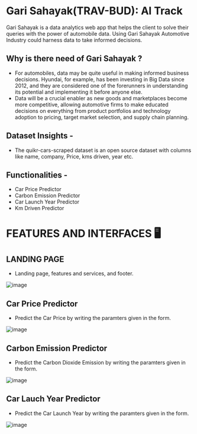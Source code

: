 # Gari Sahayak(TRAV-BUD): AI Track

Gari Sahayak is a data analytics web app that helps the client to solve their queries with the power of automobile data. Using Gari Sahayak Automotive Industry could harness data to take informed decisions.


## Why is there need of Gari Sahayak ?

- For automobiles, data may be quite useful in making informed business decisions. Hyundai, for example, has been investing in Big Data since 2012, and they are considered one of the forerunners in understanding its potential and implementing it before anyone else.
- Data will be a crucial enabler as new goods and marketplaces become more competitive, allowing automotive firms to make educated decisions on everything from product portfolios and technology adoption to pricing, target market selection, and supply chain planning.

## Dataset Insights -

- The quikr-cars-scraped dataset is an open source dataset with columns like name, company, Price, kms driven, year etc.


## Functionalities -
- Car Price Predictor
- Carbon Emission Predictor
- Car Launch Year Predictor
- Km Driven Predictor


# FEATURES AND INTERFACES :desktop_computer:

## LANDING PAGE

- Landing page, features and services, and footer.

![image](https://user-images.githubusercontent.com/76087547/170760305-276e6d7f-6ab1-49c9-81c8-75112641a786.png)

## Car Price Predictor

- Predict the Car Price by writing the paramters given in the form.

![image](https://user-images.githubusercontent.com/76087547/170762209-a28edb1f-9b3f-433a-8924-ddea865569e9.png)

## Carbon Emission Predictor

- Predict the Carbon Dioxide Emission by writing the paramters given in the form.

![image](https://user-images.githubusercontent.com/76087547/170767614-4e08d9cd-7b7b-4eb0-8fba-188af5a74d97.png)

## Car Lauch Year Predictor

- Predict the Car Launch Year by writing the paramters given in the form.

![image](https://user-images.githubusercontent.com/76087547/170767716-7cfaf1e7-1aa3-4fc6-8442-ff1ac5e1d882.png)


